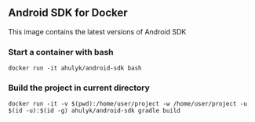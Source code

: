 ## Android SDK for Docker 
This image contains the latest versions of Android SDK

### Start a container with bash
```
docker run -it ahulyk/android-sdk bash
```

### Build the project in current directory
```
docker run -it -v $(pwd):/home/user/project -w /home/user/project -u $(id -u):$(id -g) ahulyk/android-sdk gradle build
```
